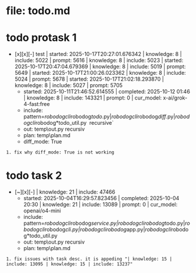 # file: todo.md


# todo  protask 1
- [x][x][-] test | started: 2025-10-17T20:27:01.676342 | knowledge: 8 | include: 5022 | prompt: 5616 | knowledge: 8 | include: 5023 | started: 2025-10-17T20:47:04.679369 | knowledge: 8 | include: 5019 | prompt: 5649 | started: 2025-10-17T21:00:26.023362 | knowledge: 8 | include: 5024 | prompt: 5678 | started: 2025-10-17T21:02:18.293870 | knowledge: 8 | include: 5027 | prompt: 5705
  - started: 2025-10-11T21:46:52.614555 | completed: 2025-10-12 01:46 | knowledge: 8 | include: 143321 | prompt: 0 | cur_model: x-ai/grok-4-fast:free
  - include: pattern=*robodogcli*robodog*todo*.py|*robodogcli*robodog*diff*.py|*robodogcli*robodog*todo_util.py  recursive`
  - out: temp\out.py recursiv 
  - plan: temp\plan.md
  - diff_mode: True
```knowledge
1. fix why diff_mode: True is not working

``` 



# todo  task 2
- [~][x][-]  | knowledge: 21 | include: 47466
  - started: 2025-10-04T16:29:57.823456 | completed: 2025-10-04 20:30 | knowledge: 21 | include: 13089 | prompt: 0 | cur_model: openai/o4-mini
  - include: pattern=*robodogcli*robodog*service.py|*robodogcli*robodog*todo.py|*robodogcli*robodog*cli.py|*robodogcli*robodog*app.py|*robodogcli*robodog*todo_util.py 
  - out: temp\out.py recursiv 
  - plan: temp\plan.md
```knowledge
1. fix issues with task desc. it is appeding "| knowledge: 15 | include: 13095 | knowledge: 15 | include: 13237"
``` 